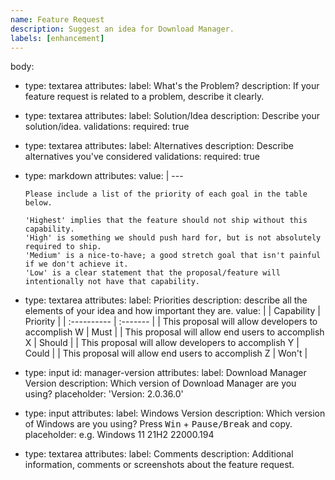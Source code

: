 ```yaml
---
name: Feature Request
description: Suggest an idea for Download Manager.
labels: [enhancement]
---
```


body:
  - type: textarea
    attributes:
      label: What's the Problem?
      description: If your feature request is related to a problem, describe it clearly.
  - type: textarea
    attributes:
      label: Solution/Idea
      description: Describe your solution/idea.
    validations:
      required: true
  - type: textarea
    attributes:
      label: Alternatives
      description: Describe alternatives you've considered
    validations:
      required: true
  - type: markdown
    attributes:
      value: |
        ---

        Please include a list of the priority of each goal in the table below.

        'Highest' implies that the feature should not ship without this capability.
        'High' is something we should push hard for, but is not absolutely required to ship.
        'Medium' is a nice-to-have; a good stretch goal that isn't painful if we don't achieve it.
        'Low' is a clear statement that the proposal/feature will intentionally not have that capability.
        
  - type: textarea
    attributes:
      label: Priorities
      description: describe all the elements of your idea and how important they are.
      value: |
        | Capability | Priority |
        | :---------- | :------- |
        | This proposal will allow developers to accomplish W | Must |
        | This proposal will allow end users to accomplish X | Should |
        | This proposal will allow developers to accomplish Y | Could |
        | This proposal will allow end users to accomplish Z | Won't |
  - type: input
    id: manager-version
    attributes:
      label: Download Manager Version
      description: Which version of Download Manager are you using?
      placeholder: 'Version: 2.0.36.0'
  - type: input
    attributes:
      label: Windows Version
      description: Which version of Windows are you using? Press <kbd>Win</kbd> + <kbd>Pause/Break</kbd> and copy.
      placeholder: e.g. Windows 11 21H2 22000.194
  - type: textarea
    attributes:
      label: Comments
      description: Additional information, comments or screenshots about the feature request.
